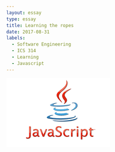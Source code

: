 ```yaml
---
layout: essay
type: essay
title: Learning the ropes
date: 2017-08-31
labels:
  - Software Engineering
  - ICS 314
  - Learning
  - Javascript 
---
```


<img class="ui medium right floated image" src="../images/javascript.jpg">
